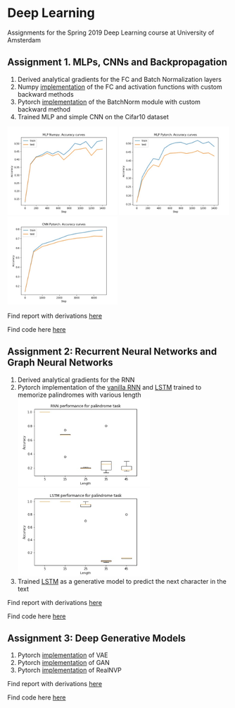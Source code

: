 # Deep Learning
Assignments for the Spring 2019 Deep Learning course at University of Amsterdam

## Assignment 1. MLPs, CNNs and Backpropagation
1. Derived analytical gradients for the FC and Batch Normalization layers
2. Numpy [implementation](https://github.com/vovamedentsiy/Deep-Learning/blob/main/medentsiy_assignment1/code/modules.py) of the FC and activation functions with custom backward methods 
3. Pytorch [implementation](https://github.com/vovamedentsiy/Deep-Learning/blob/main/medentsiy_assignment1/code/custom_batchnorm.py) of the BatchNorm module with custom backward method
4. Trained MLP and simple CNN on the Cifar10 dataset

<img src="https://github.com/vovamedentsiy/Deep-Learning/blob/main/medentsiy_assignment1/imgs/accuracy_np.jpg" width="250" height ="200" /> <img src="https://github.com/vovamedentsiy/Deep-Learning/blob/main/medentsiy_assignment1/imgs/accuracy_mlp.jpg" width="250" height ="200" /> <img src="https://github.com/vovamedentsiy/Deep-Learning/blob/main/medentsiy_assignment1/imgs/accuracy_cnn.jpg" width="250" height ="200" />

Find report with derivations [here ](https://github.com/vovamedentsiy/Deep-Learning/blob/main/medentsiy_assignment1/DL_assignment1.pdf)


Find code here [here ](https://github.com/vovamedentsiy/Deep-Learning/tree/main/medentsiy_assignment1/code)


## Assignment 2: Recurrent Neural Networks and Graph Neural Networks

1. Derived analytical gradients for the RNN
2. Pytorch implementation of the [vanilla RNN](https://github.com/vovamedentsiy/Deep-Learning/blob/main/medentsiy_assignment2/code/part1/vanilla_rnn.py) and [LSTM](https://github.com/vovamedentsiy/Deep-Learning/blob/main/medentsiy_assignment2/code/part1/lstm.py) trained to memorize palindromes with various length
<img src="https://github.com/vovamedentsiy/Deep-Learning/blob/main/medentsiy_assignment2/imgs/rnn.jpg" width="300" height ="200" /> <img src="https://github.com/vovamedentsiy/Deep-Learning/blob/main/medentsiy_assignment2/imgs/lstm.jpg" width="300" height ="200" description="My cat, Robert Downey Jr."/>
3. Trained [LSTM](https://github.com/vovamedentsiy/Deep-Learning/tree/main/medentsiy_assignment2/code/part2) as a generative model to predict the next character in the text


Find report with derivations [here ](https://github.com/vovamedentsiy/Deep-Learning/blob/main/medentsiy_assignment2/DL_assignment2.pdf)


Find code here [here ](https://github.com/vovamedentsiy/Deep-Learning/tree/main/medentsiy_assignment2/code)

## Assignment 3: Deep Generative Models
1. Pytorch [implementation](https://github.com/vovamedentsiy/Deep-Learning/blob/main/medentsiy_assignment3/code/a3_vae_template.py) of VAE
2. Pytorch [implementation](https://github.com/vovamedentsiy/Deep-Learning/blob/main/medentsiy_assignment3/code/a3_gan_template.py) of GAN
3. Pytorch [implementation](https://github.com/vovamedentsiy/Deep-Learning/blob/main/medentsiy_assignment3/code/a3_nf_template.py) of RealNVP


Find report with derivations [here ](https://github.com/vovamedentsiy/Deep-Learning/blob/main/medentsiy_assignment3/DL_assignment3.pdf)


Find code here [here ](https://github.com/vovamedentsiy/Deep-Learning/tree/main/medentsiy_assignment3/code)
